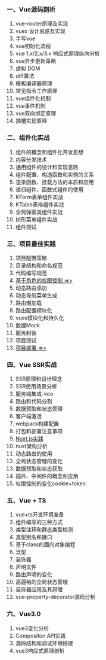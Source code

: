 ### 一、Vue源码剖析
1. vue-router原理及实现
2. vuex 设计思路及实现
3. 手写vue
4. vue初始化流程
5. vue 1.x/2.x/3.x 响应式原理纵向分析
6. vue异步更新策略
7. 虚拟 DOM
8. diff算法
9. 模板编译器原理
10. 常见指令工作原理
12. vue组件化机制
13. vue事件机制
14. vue双向绑定原理
15. 插槽实现原理

### 二、组件化实战
1. 组件的概念和组件化开发思想
3. 内容分发技术
4. 通用组件的设计和实现思路
5. 组件配置、构造函数和实例的关系
6. 渲染函数、挂载方法的本质和应用
7. 递归组件、函数式组件的使用
8. KForm表单组件实战
9. KTable表格组件实战
10. 全局弹窗类组件实战
11. 树形菜单组件实战
12. 组件测试

### 三、项目最佳实践
1. 项目配置策略
2. 目录结构和命名规范
3. 代码编写规范
4. [基于角色的权限控制 =>>](./PracticePermission.md)
5. 动态路由添加
6. 动态导航菜单生成
7. 路由懒加载
8. 路由配置模块化
9. vuex模块化和持久化
10. 数据Mock
11. 服务封装
12. 项目测试
13. [项目部署 =>>](./Deploy.md)

### 四、Vue SSR实战
1. SSR原理和设计理念
2. SSR使用场景分析
3. 服务端集成-koa
4. 路由和代码分割
5. 数据预取和状态管理
6. 客户端激活
7. webpack构建配置
8. 打包和部署注意事项
9. [Nuxt.js实践](./Nuxt.md)
10. nuxt架构分析
11. 动态路由的使用
12. 全局状态管理的变化
13. 数据预取和状态获取
14. 插件、中间件的概念和应用
15. 权限控制的变化cookie+token

### 五、Vue + TS
1. vue+ts开发环境准备
2. 组件编写的三种方式
3. 类型注释和静态类型检测
4. 类型别名和接口
5. 基于class的面向对象编程
6. 泛型
7. 装饰器
8. 声明文件
9. 路由声明的变化
10. 高逼格的全局状态管理
11. 装饰器应用及其原理
12. vue-property-decorator源码分析

### 六、Vue3.0
1. vue3变化分析
2. Compositon API实践
3. 源码结构和调试环境搭建
4. vue3响应式原理剖析